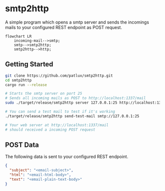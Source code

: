 # smtp2http

A simple program which opens a smtp server and sends the incomings mails to your configured REST endpoint as POST request.

```mermaid
flowchart LR
    incoming-mail-->smtp;
    smtp-->smtp2http;
    smtp2http-->http;
```

## Getting Started

```sh
git clone https://github.com/patlux/smtp2http.git
cd smtp2http
cargo run --release

# Starts the smtp server on port 25
# Sends all incoming mails as POST to http://localhost:1337/mail
sudo ./target/release/smtp2http server 127.0.0.1:25 http://localhost:1337/mail

# You can send a test mail to test if it's working
./target/release/smtp2http send-test-mail smtp://127.0.0.1:25

# Your web server at http://localhost:1337/mail
# should received a incoming POST request
```

## POST Data

The following data is sent to your configured REST endpoint.

```json
{
  "subject": "<email-subject>",
  "html": "<email-html-body>",
  "text": "<email-plain-text-body>"
}
```
